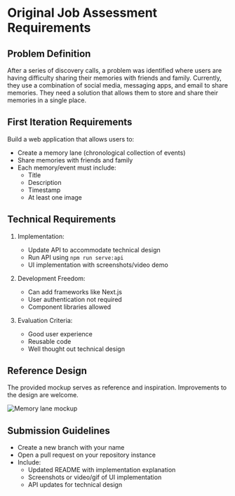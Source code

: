 # Original Job Assessment Requirements

## Problem Definition

After a series of discovery calls, a problem was identified where users are having difficulty sharing their memories with friends and family. Currently, they use a combination of social media, messaging apps, and email to share memories. They need a solution that allows them to store and share their memories in a single place.

## First Iteration Requirements

Build a web application that allows users to:
- Create a memory lane (chronological collection of events)
- Share memories with friends and family
- Each memory/event must include:
  - Title
  - Description
  - Timestamp
  - At least one image

## Technical Requirements

1. Implementation:
   - Update API to accommodate technical design
   - Run API using `npm run serve:api`
   - UI implementation with screenshots/video demo

2. Development Freedom:
   - Can add frameworks like Next.js
   - User authentication not required
   - Component libraries allowed

3. Evaluation Criteria:
   - Good user experience
   - Reusable code
   - Well thought out technical design

## Reference Design

The provided mockup serves as reference and inspiration. Improvements to the design are welcome.

![Memory lane mockup](../memory_lane.png)

## Submission Guidelines

- Create a new branch with your name
- Open a pull request on your repository instance
- Include:
  - Updated README with implementation explanation
  - Screenshots or video/gif of UI implementation
  - API updates for technical design
